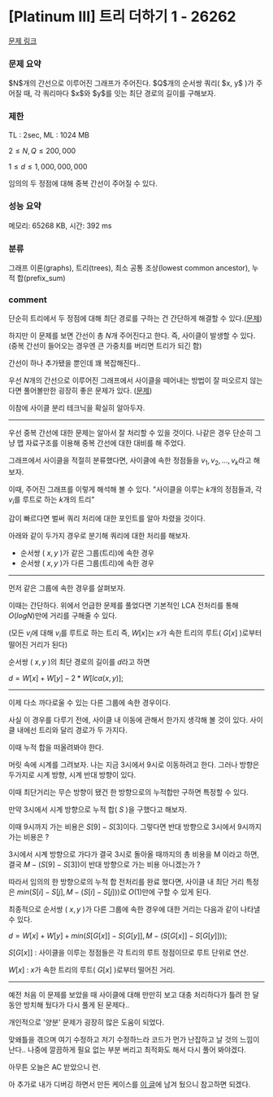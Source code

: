 # [Platinum III] 트리 더하기 1 - 26262

[문제 링크](https://www.acmicpc.net/problem/26262)

### 문제 요약

<p> $N$개의 간선으로 이루어진 그래프가 주어진다. $Q$개의 순서쌍 쿼리( $x, y$ )가 주어질 때, 각 쿼리마다 $x$와 $y$를 잇는 최단 경로의 길이를 구해보자. </p>

### 제한

TL : 2sec, ML : 1024 MB

$2 ≤ N, Q ≤ 200,000$

$1 ≤ d ≤ 1,000,000,000$

임의의 두 정점에 대해 중복 간선이 주어질 수 있다.

### 성능 요약

메모리: 65268 KB, 시간: 392 ms

### 분류

그래프 이론(graphs), 트리(trees), 최소 공통 조상(lowest common ancestor), 누적 합(prefix_sum)

### comment

단순히 트리에서 두 정점에 대해 최단 경로를 구하는 건 간단하게 해결할 수 있다.([문제](https://www.acmicpc.net/problem/1761))

하지만 이 문제를 보면 간선이 총 $N$개 주어진다고 한다. 즉, 사이클이 발생할 수 있다. (중복 간선이 들어오는 경우엔 큰 가중치를 버리면 트리가 되긴 함)

간선이 하나 추가됐을 뿐인데 꽤 복잡해진다..

우선 $N$개의 간선으로 이루어진 그래프에서 사이클을 떼어내는 방법이 잘 떠오르지 않는다면 풀어볼만한 굉장히 좋은 문제가 있다. ([문제](https://www.acmicpc.net/problem/20530))

이참에 사이클 분리 테크닉을 확실히 알아두자. 

-----------------------------------------------------------------------------------------------------------------------------------------------------------------------------

우선 중복 간선에 대한 문제는 알아서 잘 처리할 수 있을 것이다. 나같은 경우 단순히 그냥 맵 자료구조를 이용해 중복 간선에 대한 대비를 해 주었다.

그래프에서 사이클을 적절히 분류했다면, 사이클에 속한 정점들을 $v_1, v_2, ... , v_k$라고 해보자.

이때, 주어진 그래프를 이렇게 해석해 볼 수 있다. "사이클을 이루는 $k$개의 정점들과, 각 $v_i$를 루트로 하는 $k$개의 트리"

감이 빠르다면 벌써 쿼리 처리에 대한 포인트를 알아 차렸을 것이다.

아래와 같이 두가지 경우로 분기해 쿼리에 대한 처리를 해보자.

* 순서쌍 ( $x, y$ )가 같은 그룹(트리)에 속한 경우
* 순서쌍 ( $x, y$ )가 다른 그룹(트리)에 속한 경우

-----------------------------------------------------------------------------------------------------------------------------------------------------------------------------

먼저 같은 그룹에 속한 경우를 살펴보자.

이때는 간단하다. 위에서 언급한 문제를 풀었다면 기본적인 LCA 전처리를 통해 $O(logN)$만에 거리를 구해줄 수 있다.

(모든 $v_i$에 대해 $v_i$를 루트로 하는 트리 즉, $W[x]$는 $x$가 속한 트리의 루트( $G[x]$ )로부터 떨어진 거리가 된다)

순서쌍 ( $x, y$ )의 최단 경로의 길이를 $d$라고 하면

$d = W[x] + W[y] - 2 * W[lca(x, y)];$

-----------------------------------------------------------------------------------------------------------------------------------------------------------------------------

이제 다소 까다로울 수 있는 다른 그룹에 속한 경우이다.

사실 이 경우를 다루기 전에, 사이클 내 이동에 관해서 한가지 생각해 볼 것이 있다. 사이클 내에선 트리와 달리 경로가 두 가지다.

이때 누적 합을 떠올려봐야 한다.

머릿 속에 시계를 그려보자. 나는 지금 3시에서 9시로 이동하려고 한다. 그러나 방향은 두가지로 시계 방향, 시계 반대 방향이 있다.

이때 최단거리는 무슨 방향이 됐건 한 방향으로의 누적합만 구하면 특정할 수 있다.

만약 3시에서 시계 방향으로 누적 합( $S$ )을 구했다고 해보자.

이때 9시까지 가는 비용은 $S[9] - S[3]$이다. 그렇다면 반대 방향으로 3시에서 9시까지 가는 비용은 ?

3시에서 시계 방향으로 가다가 결국 3시로 돌아올 때까지의 총 비용을 M 이라고 하면, 결국 $M - (S[9] - S[3])$이 반대 방향으로 가는 비용 아니겠는가 ?

따라서 임의의 한 방향으로의 누적 합 전처리를 완료 했다면, 사이클 내 최단 거리 특정은 $min(S[i] - S[j], M - (S[i] - S[j]))$로 $O(1)$만에 구할 수 있게 된다.

최종적으로 순서쌍 ( $x, y$ )가 다른 그룹에 속한 경우에 대한 거리는 다음과 같이 나타낼 수 있다.

$d = W[x] + W[y] + min(S[G[x]] - S[G[y]], M - (S[G[x]] - S[G[y]]));$

$S[G[x]]$ : 사이클을 이루는 정점들은 각 트리의 루트 정점이므로 루트 단위로 연산.

$W[x]$ : $x$가 속한 트리의 루트( $G[x]$ )로부터 떨어진 거리.

-----------------------------------------------------------------------------------------------------------------------------------------------------------------------------

예전 처음 이 문제를 보았을 때 사이클에 대해 만만히 보고 대충 처리하다가 틀려 한 달 동안 방치해 뒀다가 다시 풀게 된 문제다..

개인적으로 '양분' 문제가 굉장히 많은 도움이 되었다.

맞왜틀을 겪으며 여기 수정하고 저기 수정하느라 코드가 먼가 난잡하고 날 것의 느낌이 난다.. 나중에 깔끔하게 필요 없는 부분 버리고 최적화도 해서 다시 풀어 봐야겠다. 

아무튼 오늘은 AC 받았으니 런.

아 추가로 내가 디버깅 하면서 만든 케이스를 [이 글](https://www.acmicpc.net/board/view/107222)에 남겨 뒀으니 참고하면 되겠다.
